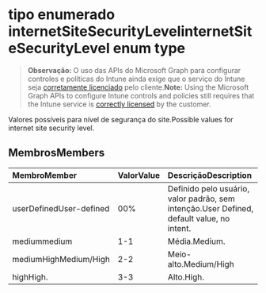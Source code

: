# <a name="internetsitesecuritylevel-enum-type"></a><span data-ttu-id="e1faf-101">tipo enumerado internetSiteSecurityLevel</span><span class="sxs-lookup"><span data-stu-id="e1faf-101">internetSiteSecurityLevel enum type</span></span>

> <span data-ttu-id="e1faf-102">**Observação:** O uso das APIs do Microsoft Graph para configurar controles e políticas do Intune ainda exige que o serviço do Intune seja [corretamente licenciado](https://go.microsoft.com/fwlink/?linkid=839381) pelo cliente.</span><span class="sxs-lookup"><span data-stu-id="e1faf-102">**Note:** Using the Microsoft Graph APIs to configure Intune controls and policies still requires that the Intune service is [correctly licensed](https://go.microsoft.com/fwlink/?linkid=839381) by the customer.</span></span>

<span data-ttu-id="e1faf-103">Valores possíveis para nível de segurança do site.</span><span class="sxs-lookup"><span data-stu-id="e1faf-103">Possible values for internet site security level.</span></span>
## <a name="members"></a><span data-ttu-id="e1faf-104">Membros</span><span class="sxs-lookup"><span data-stu-id="e1faf-104">Members</span></span>
|<span data-ttu-id="e1faf-105">Membro</span><span class="sxs-lookup"><span data-stu-id="e1faf-105">Member</span></span>|<span data-ttu-id="e1faf-106">Valor</span><span class="sxs-lookup"><span data-stu-id="e1faf-106">Value</span></span>|<span data-ttu-id="e1faf-107">Descrição</span><span class="sxs-lookup"><span data-stu-id="e1faf-107">Description</span></span>|
|:---|:---|:---|
|<span data-ttu-id="e1faf-108">userDefined</span><span class="sxs-lookup"><span data-stu-id="e1faf-108">User-defined</span></span>|<span data-ttu-id="e1faf-109">0</span><span class="sxs-lookup"><span data-stu-id="e1faf-109">0%</span></span>|<span data-ttu-id="e1faf-110">Definido pelo usuário, valor padrão, sem intenção.</span><span class="sxs-lookup"><span data-stu-id="e1faf-110">User Defined, default value, no intent.</span></span>|
|<span data-ttu-id="e1faf-111">medium</span><span class="sxs-lookup"><span data-stu-id="e1faf-111">medium</span></span>|<span data-ttu-id="e1faf-112">1</span><span class="sxs-lookup"><span data-stu-id="e1faf-112">-1</span></span>|<span data-ttu-id="e1faf-113">Média.</span><span class="sxs-lookup"><span data-stu-id="e1faf-113">Medium.</span></span>|
|<span data-ttu-id="e1faf-114">mediumHigh</span><span class="sxs-lookup"><span data-stu-id="e1faf-114">Medium/High</span></span>|<span data-ttu-id="e1faf-115">2</span><span class="sxs-lookup"><span data-stu-id="e1faf-115">-2</span></span>|<span data-ttu-id="e1faf-116">Meio-alto.</span><span class="sxs-lookup"><span data-stu-id="e1faf-116">Medium/High</span></span>|
|<span data-ttu-id="e1faf-117">high</span><span class="sxs-lookup"><span data-stu-id="e1faf-117">High.</span></span>|<span data-ttu-id="e1faf-118">3</span><span class="sxs-lookup"><span data-stu-id="e1faf-118">-3</span></span>|<span data-ttu-id="e1faf-119">Alto.</span><span class="sxs-lookup"><span data-stu-id="e1faf-119">High.</span></span>|








